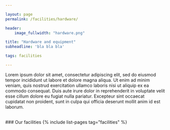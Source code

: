 ```yaml
---

layout: page
permalink: /facilities/hardware/ 

header:
    image_fullwidth: "hardware.png"

title: "Hardware and equipment"
subheadline: 'bla bla bla'

tags: facilities

---
```


Lorem ipsum dolor sit amet, consectetur adipiscing elit, sed do eiusmod tempor incididunt ut labore et dolore magna aliqua. Ut enim ad minim veniam, quis nostrud exercitation ullamco laboris nisi ut aliquip ex ea commodo consequat. Duis aute irure dolor in reprehenderit in voluptate velit esse cillum dolore eu fugiat nulla pariatur. Excepteur sint occaecat cupidatat non proident, sunt in culpa qui officia deserunt mollit anim id est laborum.

<br>
### Our facilities
{% include list-pages tag="facilities" %}